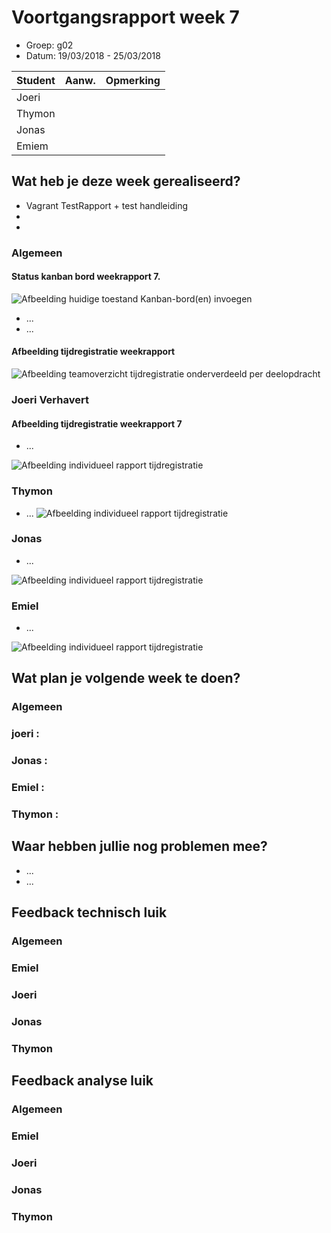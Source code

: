 # Voortgangsrapport week 7

* Groep: g02
* Datum: 19/03/2018 - 25/03/2018

| Student  | Aanw. | Opmerking |
| :---     | :---  | :---      |
| Joeri    |       |           |
| Thymon   |       |           |
| Jonas   |       |           |
| Emiem    |       |           |

## Wat heb je deze week gerealiseerd?

* Vagrant TestRapport + test handleiding  
*
*

### Algemeen
#### Status kanban bord weekrapport 7.

![Afbeelding huidige toestand Kanban-bord(en) invoegen](img/)

* ...
* ...

#### Afbeelding tijdregistratie weekrapport 
![Afbeelding teamoverzicht tijdregistratie onderverdeeld per deelopdracht](img/)

### Joeri Verhavert
#### Afbeelding tijdregistratie weekrapport 7
* ...

![Afbeelding individueel rapport tijdregistratie](img/)

### Thymon

* ...
![Afbeelding individueel rapport tijdregistratie](img/)

### Jonas

* ...

![Afbeelding individueel rapport tijdregistratie](img/)

### Emiel

* ...

![Afbeelding individueel rapport tijdregistratie](img/)

## Wat plan je volgende week te doen?

### Algemeen
### joeri : 
### Jonas : 
### Emiel : 
### Thymon : 

## Waar hebben jullie nog problemen mee?

* ...
* ...

## Feedback technisch luik

### Algemeen

### Emiel 
### Joeri
### Jonas
### Thymon

## Feedback analyse luik

### Algemeen

### Emiel 
### Joeri
### Jonas
### Thymon


